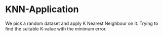 # KNN-Application

We pick a random dataset and apply K Nearest Neighbour on it. Trying to find the suitable K-value with the minimum error.
